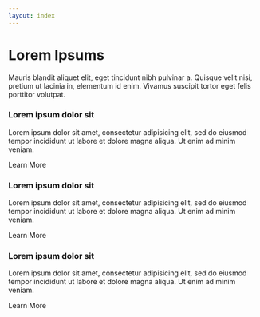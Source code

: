 ```yaml
---
layout: index
---
```

<div class="home">
  <div class="jumbotron text-center">
    <h1>Lorem Ipsums</h1>
    <p>Mauris blandit aliquet elit, eget tincidunt nibh pulvinar a. Quisque velit nisi, pretium ut lacinia in, elementum id enim. Vivamus suscipit tortor eget felis porttitor volutpat.</p>
  </div>
</div>
<div class="row">
  <div class="col-md-4">
    <h3>
      Lorem ipsum dolor sit
    </h3>
    <p>
      Lorem ipsum dolor sit amet, consectetur adipisicing elit, sed do eiusmod tempor incididunt ut labore et dolore magna aliqua. Ut enim ad minim veniam.
    </p>
    <a class="btn btn-lg btn-default"> Learn More </a>
  </div>

  <div class="col-md-4">
    <h3>
      Lorem ipsum dolor sit
    </h3>
    <p>
      Lorem ipsum dolor sit amet, consectetur adipisicing elit, sed do eiusmod tempor incididunt ut labore et dolore magna aliqua. Ut enim ad minim veniam.
    </p>
    <a class="btn btn-lg btn-default"> Learn More </a>
  </div>


  <div class="col-md-4">
    <h3>
      Lorem ipsum dolor sit
    </h3>
    <p>
      Lorem ipsum dolor sit amet, consectetur adipisicing elit, sed do eiusmod tempor incididunt ut labore et dolore magna aliqua. Ut enim ad minim veniam.
    </p>
    <a class="btn btn-lg btn-default"> Learn More </a>
  </div>
</div>
